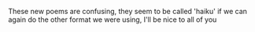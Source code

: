 These new poems are confusing, 
they seem to be called 'haiku' 
if we can again do the other format we were using, 
I'll be nice to all of you